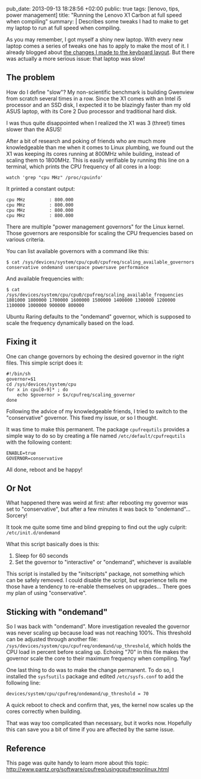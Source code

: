 pub_date: 2013-09-13 18:28:56 +02:00
public: true
tags: [lenovo, tips, power management]
title: "Running the Lenovo X1 Carbon at full speed when compiling"
summary: |
    Describes some tweaks I had to make to get my laptop to run at full speed when compiling.

As you may remember, I got myself a shiny new laptop. With every new laptop comes a series of tweaks one has to apply to make the most of it. I already blogged about [the changes I made to the keyboard layout][kb]. But there was actually a more serious issue: that laptop was slow!

## The problem

How do I define "slow"? My non-scientific benchmark is building Gwenview from scratch several times in a row. Since the X1 comes with an Intel i5 processor and an SSD disk, I expected it to be blazingly faster than my old ASUS laptop, with its Core 2 Duo processor and traditional hard disk.

I was thus quite disappointed when I realized the X1 was 3 (three!) times slower than the ASUS!

After a bit of research and poking of friends who are much more knowledgeable than me when it comes to Linux plumbing, we found out the X1 was keeping its cores running at 800MHz while building, instead of scaling them to 1800MHz. This is easily verifiable by running this line on a terminal, which prints the CPU frequency of all cores in a loop:

    watch 'grep "cpu MHz" /proc/cpuinfo'

It printed a constant output:

    cpu MHz         : 800.000
    cpu MHz         : 800.000
    cpu MHz         : 800.000
    cpu MHz         : 800.000

There are multiple "power management governors" for the Linux kernel. Those governors are responsible for scaling the CPU frequencies based on various criteria.

You can list available governors with a command like this:

    $ cat /sys/devices/system/cpu/cpu0/cpufreq/scaling_available_governors
    conservative ondemand userspace powersave performance

And available frequencies with:

    $ cat /sys/devices/system/cpu/cpu0/cpufreq/scaling_available_frequencies 
    1801000 1800000 1700000 1600000 1500000 1400000 1300000 1200000 1100000 1000000 900000 800000

Ubuntu Raring defaults to the "ondemand" governor, which is supposed to scale the frequency dynamically based on the load.

## Fixing it

One can change governors by echoing the desired governor in the right files. This simple script does it:

    #!/bin/sh
    governor=$1
    cd /sys/devices/system/cpu
    for x in cpu[0-9]* ; do
        echo $governor > $x/cpufreq/scaling_governor
    done

Following the advice of my knowledgeable friends, I tried to switch to the "conservative" governor. This fixed my issue, or so I thought.

It was time to make this permanent. The package `cpufrequtils` provides a simple way to do so by creating a file named `/etc/default/cpufrequtils` with the following content:

    ENABLE=true
    GOVERNOR=conservative

All done, reboot and be happy!

## Or Not

What happened there was weird at first: after rebooting my governor was set to "conservative", but after a few minutes it was back to "ondemand"... Sorcery!

It took me quite some time and blind grepping to find out the ugly culprit: `/etc/init.d/ondemand`

What this script basically does is this:

1. Sleep for 60 seconds
2. Set the governor to "interactive" or "ondemand", whichever is available

This script is installed by the "initscripts" package, not something which can be safely removed. I could disable the script, but experience tells me those have a tendency to re-enable themselves on upgrades... There goes my plan of using "conservative".

## Sticking with "ondemand"

So I was back with "ondemand". More investigation revealed the governor was never scaling up because load was not reaching 100%. This threshold can be adjusted through another file: `/sys/devices/system/cpu/cpufreq/ondemand/up_threshold`, which holds the CPU load in percent before scaling up. Echoing "70" in this file makes the governor scale the core to their maximum frequency when compiling. Yay!

One last thing to do was to make the change permanent. To do so, I installed the `sysfsutils` package and edited `/etc/sysfs.conf` to add the following line:

    devices/system/cpu/cpufreq/ondemand/up_threshold = 70

A quick reboot to check and confirm that, yes, the kernel now scales up the cores correctly when building.

That was way too complicated than necessary, but it works now. Hopefully this can save you a bit of time if you are affected by the same issue.

## Reference

This page was quite handy to learn more about this topic: <http://www.pantz.org/software/cpufreq/usingcpufreqonlinux.html>

[kb]: http://agateau.com/2013/08/01/remapping-keyboard-keys-on-lenovo-laptops
